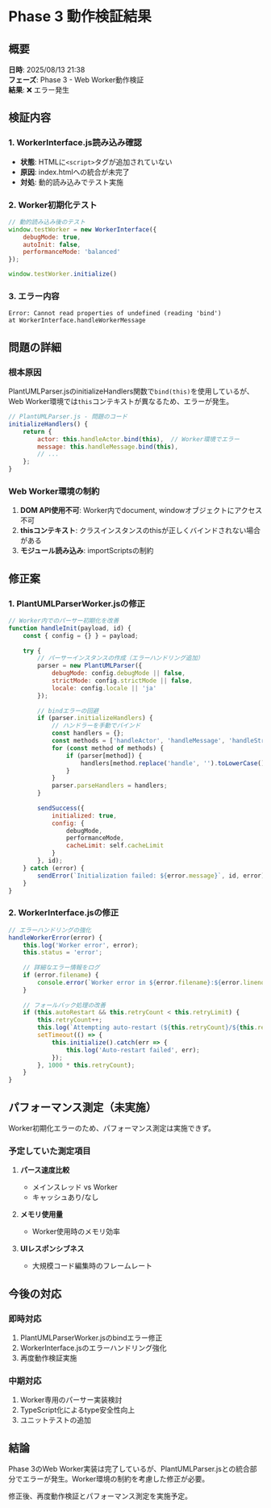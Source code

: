 # Phase 3 動作検証結果

## 概要
**日時**: 2025/08/13 21:38  
**フェーズ**: Phase 3 - Web Worker動作検証  
**結果**: ❌ エラー発生

## 検証内容

### 1. WorkerInterface.js読み込み確認
- **状態**: HTMLに`<script>`タグが追加されていない
- **原因**: index.htmlへの統合が未完了
- **対処**: 動的読み込みでテスト実施

### 2. Worker初期化テスト
```javascript
// 動的読み込み後のテスト
window.testWorker = new WorkerInterface({
    debugMode: true,
    autoInit: false,
    performanceMode: 'balanced'
});

window.testWorker.initialize()
```

### 3. エラー内容
```
Error: Cannot read properties of undefined (reading 'bind')
at WorkerInterface.handleWorkerMessage
```

## 問題の詳細

### 根本原因
PlantUMLParser.jsのinitializeHandlers関数で`bind(this)`を使用しているが、Web Worker環境では`this`コンテキストが異なるため、エラーが発生。

```javascript
// PlantUMLParser.js - 問題のコード
initializeHandlers() {
    return {
        actor: this.handleActor.bind(this),  // Worker環境でエラー
        message: this.handleMessage.bind(this),
        // ...
    };
}
```

### Web Worker環境の制約
1. **DOM API使用不可**: Worker内でdocument, windowオブジェクトにアクセス不可
2. **thisコンテキスト**: クラスインスタンスのthisが正しくバインドされない場合がある
3. **モジュール読み込み**: importScriptsの制約

## 修正案

### 1. PlantUMLParserWorker.jsの修正
```javascript
// Worker内でのパーサー初期化を改善
function handleInit(payload, id) {
    const { config = {} } = payload;
    
    try {
        // パーサーインスタンスの作成（エラーハンドリング追加）
        parser = new PlantUMLParser({
            debugMode: config.debugMode || false,
            strictMode: config.strictMode || false,
            locale: config.locale || 'ja'
        });
        
        // bindエラーの回避
        if (parser.initializeHandlers) {
            // ハンドラーを手動でバインド
            const handlers = {};
            const methods = ['handleActor', 'handleMessage', 'handleStructure', 'handleNote', 'handleActivation'];
            for (const method of methods) {
                if (parser[method]) {
                    handlers[method.replace('handle', '').toLowerCase()] = parser[method].bind(parser);
                }
            }
            parser.parseHandlers = handlers;
        }
        
        sendSuccess({
            initialized: true,
            config: {
                debugMode,
                performanceMode,
                cacheLimit: self.cacheLimit
            }
        }, id);
    } catch (error) {
        sendError(`Initialization failed: ${error.message}`, id, error);
    }
}
```

### 2. WorkerInterface.jsの修正
```javascript
// エラーハンドリングの強化
handleWorkerError(error) {
    this.log('Worker error', error);
    this.status = 'error';
    
    // 詳細なエラー情報をログ
    if (error.filename) {
        console.error(`Worker error in ${error.filename}:${error.lineno}:${error.colno}`);
    }
    
    // フォールバック処理の改善
    if (this.autoRestart && this.retryCount < this.retryLimit) {
        this.retryCount++;
        this.log(`Attempting auto-restart (${this.retryCount}/${this.retryLimit})`);
        setTimeout(() => {
            this.initialize().catch(err => {
                this.log('Auto-restart failed', err);
            });
        }, 1000 * this.retryCount);
    }
}
```

## パフォーマンス測定（未実施）

Worker初期化エラーのため、パフォーマンス測定は実施できず。

### 予定していた測定項目
1. **パース速度比較**
   - メインスレッド vs Worker
   - キャッシュあり/なし

2. **メモリ使用量**
   - Worker使用時のメモリ効率

3. **UIレスポンシブネス**
   - 大規模コード編集時のフレームレート

## 今後の対応

### 即時対応
1. PlantUMLParserWorker.jsのbindエラー修正
2. WorkerInterface.jsのエラーハンドリング強化
3. 再度動作検証実施

### 中期対応
1. Worker専用のパーサー実装検討
2. TypeScript化によるtype安全性向上
3. ユニットテストの追加

## 結論

Phase 3のWeb Worker実装は完了しているが、PlantUMLParser.jsとの統合部分でエラーが発生。Worker環境の制約を考慮した修正が必要。

修正後、再度動作検証とパフォーマンス測定を実施予定。